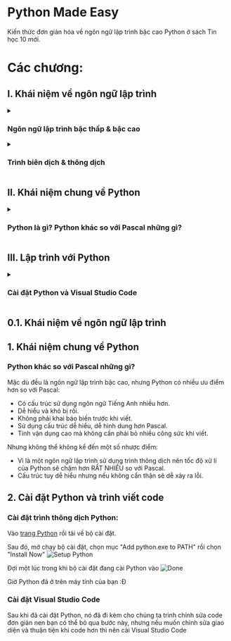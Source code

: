 # Python Made Easy
Kiến thức đơn giản hóa về ngôn ngữ lập trình bậc cao Python ở sách Tin học 10 mới.

# Các chương:
## I. Khái niệm về ngôn ngữ lập trình

<details>
  <summary><h3>Ngôn ngữ lập trình bậc thấp & bậc cao</h3></summary>
  <h4>Ngôn ngữ lập trình bậc thấp:</h4>
  <p>
    - Là một ngôn ngữ lập trình liên quan chặt chẽ đến phần cứng máy tính.<br>
    - Ví dụ: Assembly,... Hoặc thậm chí là mã nhị phân.
  </p>
  <h4>Ngôn ngữ lập trình bậc cao:</h4>
  <p>
    - Là một ngôn ngữ lập trình được tối ưu cú pháp, sử dụng các câu lệnh gần gũi với người viết hơn.<br>
    - Ví dụ: <b>Python</b>, <i>Pascal</i>, C++,...
  </p>
  <h4>Quan hệ: Khi chạy ngôn ngữ ngôn ngữ bậc cao, nó sẽ được chuyển sang 1 ngôn ngữ bậc thấp để ra lệnh cho máy tính hoạt động.</h4>
  <img src="https://user-images.githubusercontent.com/31346263/210920816-ab25bc9c-e9ba-43c8-a912-25fe65eb2d21.png"/>
</details>
<details>
  <summary><h3>Trình biên dịch & thông dịch</h3></summary>
  <h4>Trình biên dịch:</h4>
  <p>
    - Chuyển tất cả dòng code thành một chương trình và có thể chạy.<br>
    - Nhanh về thời gian chạy chương trình, chậm về thời gian dịch.
  </p>
  <h4>Trình thông dịch:</h4>
  <p>
    - Chuyển từng dòng code được đưa vào.<br>
    - Chậm về thời gian chạy, nhanh về thời gian dịch.</p>
</details>

## II. Khái niệm chung về Python
<details>
  <summary><h3>Python là gì? Python khác so với Pascal những gì?</h3></summary>
  <h4>Python là một ngôn ngữ lập trình bậc cao, sử dụng **trình thông dịch**, được sáng lập bởi Guido van Rossum, ra mắt lần đầu vào 1991.</h4>
  <p>
    Mặc dù đều là ngôn ngữ lập trình bậc cao, nhưng Python có nhiều ưu điểm hơn so với Pascal:<br>
    - Có cấu trúc sử dụng ngôn ngữ Tiếng Anh nhiều hơn.<br>
    - Dễ hiểu và khó bị rối.<br>
    - Không phải khai báo biến trước khi viết.<br>
    - Sử dụng cấu trúc dễ hiểu, dễ hình dung hơn Pascal.<br>
    - Tính vận dụng cao mà không cần phải bỏ nhiều công sức khi viết.
  </p>
</details>

## III. Lập trình với Python
<details>
  <summary><h3>Cài đặt Python và Visual Studio Code</h3></summary>
</details>

## 0.1. Khái niệm về ngôn ngữ lập trình

## 1. Khái niệm chung về Python
### Python khác so với Pascal những gì?
Mặc dù đều là ngôn ngữ lập trình bậc cao, nhưng Python có nhiều ưu điểm hơn so với Pascal:
- Có cấu trúc sử dụng ngôn ngữ Tiếng Anh nhiều hơn.
- Dễ hiểu và khó bị rối.
- Không phải khai báo biến trước khi viết.
- Sử dụng cấu trúc dễ hiểu, dễ hình dung hơn Pascal.
- Tính vận dụng cao mà không cần phải bỏ nhiều công sức khi viết.

Nhưng không thể không kể đến một số nhược điểm:
- Vì là một ngôn ngữ lập trình sử dụng trình thông dịch nên tốc độ xử lí của Python sẽ chậm hơn RẤT NHIỀU so với Pascal.
- Cấu trúc tuy dễ hiểu nhưng nếu không cẩn thận sẽ dễ xảy ra lỗi.

## 2. Cài đặt Python và trình viết code
### Cài đặt trình thông dịch Python:
Vào [trang Python](https://www.python.org/downloads/) rồi tải về bộ cài đặt.

Sau đó, mở chạy bộ cài đặt, chọn mục "Add python.exe to PATH" rồi chọn "Install Now"
![Setup Python](https://user-images.githubusercontent.com/31346263/210932409-cddc3d17-282a-4353-ae1b-0d1a05308436.png)

Đợi một lúc trong khi bộ cài đặt đang cài Python vào
![Done](https://user-images.githubusercontent.com/31346263/210932484-10035e7b-3e68-4ade-997b-0533db25e7ee.png)

Giờ Python đã ở trên máy tính của bạn :Đ

### Cài đặt Visual Studio Code
Sau khi đã cài đặt Python, nó đã đi kèm cho chúng ta trình chỉnh sửa code đơn giản nen bạn có thể bỏ qua bước này, nhưng nếu muốn chỉnh sửa giao diện và thuận tiện khi code hơn thì nên cài Visual Studio Code
